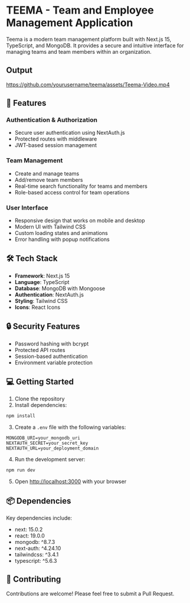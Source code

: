 # TEEMA - Team and Employee Management Application

Teema is a modern team management platform built with Next.js 15, TypeScript, and MongoDB. It provides a secure and intuitive interface for managing teams and team members within an organization.

## Output
https://github.com/yourusername/teema/assets/Teema-Video.mp4


## 🚀 Features

### Authentication & Authorization
- Secure user authentication using NextAuth.js
- Protected routes with middleware
- JWT-based session management

### Team Management
- Create and manage teams
- Add/remove team members
- Real-time search functionality for teams and members
- Role-based access control for team operations

### User Interface
- Responsive design that works on mobile and desktop
- Modern UI with Tailwind CSS
- Custom loading states and animations
- Error handling with popup notifications

## 🛠 Tech Stack

- **Framework**: Next.js 15
- **Language**: TypeScript
- **Database**: MongoDB with Mongoose
- **Authentication**: NextAuth.js
- **Styling**: Tailwind CSS
- **Icons**: React Icons

## 🔒 Security Features

- Password hashing with bcrypt
- Protected API routes
- Session-based authentication
- Environment variable protection

## 💻 Getting Started

1. Clone the repository
2. Install dependencies:
```bash
npm install
```

3. Create a `.env` file with the following variables:
```
MONGODB_URI=your_mongodb_uri
NEXTAUTH_SECRET=your_secret_key
NEXTAUTH_URL=your_deployment_domain
```

4. Run the development server:
```bash
npm run dev
```

5. Open [http://localhost:3000](http://localhost:3000) with your browser

## 📦 Dependencies

Key dependencies include:
- next: 15.0.2
- react: 19.0.0
- mongodb: ^8.7.3
- next-auth: ^4.24.10
- tailwindcss: ^3.4.1
- typescript: ^5.6.3

## 🤝 Contributing

Contributions are welcome! Please feel free to submit a Pull Request.